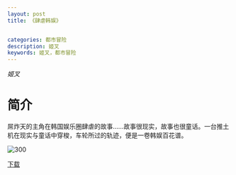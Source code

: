 ```yaml
---
layout: post
title: 《肆虐韩娱》


categories: 都市冒险
description: 姬叉
keywords: 姬叉，都市冒险
---
```


*姬叉*

# 简介

屌炸天的主角在韩国娱乐圈肆虐的故事……故事很现实，故事也很童话。一台推土机在现实与童话中穿梭，车轮所过的轨迹，便是一卷韩娱百花谱。

![300](https://tvax2.sinaimg.cn/large/008dGP0Fgy1gtqgb21mn0j304605kq2z.jpg)

[下载](https://link.jscdn.cn/1drv/aHR0cHM6Ly8xZHJ2Lm1zL3QvcyFBaGU2R2dNWmVFb2poQjlmdXp6SHNCbmpJSHNfP2U9bmhUMkRr.txt)
